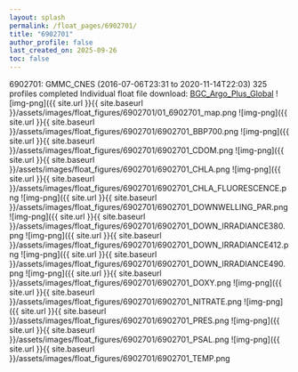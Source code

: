 ```yaml
---
layout: splash
permalink: /float_pages/6902701/
title: "6902701"
author_profile: false
last_created_on: 2025-09-26
toc: false
---
```

 
6902701: GMMC_CNES (2016-07-06T23:31 to 2020-11-14T22:03)
325 profiles completed
Individual float file download: [BGC_Argo_Plus_Global](https://ftp.soest.hawaii.edu/bgc_argo_plus/Individual_Floats/outliers_removed/6902701_Sprof_processed.nc)
![img-png]({{ site.url }}{{ site.baseurl }}/assets/images/float_figures/6902701/01_6902701_map.png
![img-png]({{ site.url }}{{ site.baseurl }}/assets/images/float_figures/6902701/6902701_BBP700.png
![img-png]({{ site.url }}{{ site.baseurl }}/assets/images/float_figures/6902701/6902701_CDOM.png
![img-png]({{ site.url }}{{ site.baseurl }}/assets/images/float_figures/6902701/6902701_CHLA.png
![img-png]({{ site.url }}{{ site.baseurl }}/assets/images/float_figures/6902701/6902701_CHLA_FLUORESCENCE.png
![img-png]({{ site.url }}{{ site.baseurl }}/assets/images/float_figures/6902701/6902701_DOWNWELLING_PAR.png
![img-png]({{ site.url }}{{ site.baseurl }}/assets/images/float_figures/6902701/6902701_DOWN_IRRADIANCE380.png
![img-png]({{ site.url }}{{ site.baseurl }}/assets/images/float_figures/6902701/6902701_DOWN_IRRADIANCE412.png
![img-png]({{ site.url }}{{ site.baseurl }}/assets/images/float_figures/6902701/6902701_DOWN_IRRADIANCE490.png
![img-png]({{ site.url }}{{ site.baseurl }}/assets/images/float_figures/6902701/6902701_DOXY.png
![img-png]({{ site.url }}{{ site.baseurl }}/assets/images/float_figures/6902701/6902701_NITRATE.png
![img-png]({{ site.url }}{{ site.baseurl }}/assets/images/float_figures/6902701/6902701_PRES.png
![img-png]({{ site.url }}{{ site.baseurl }}/assets/images/float_figures/6902701/6902701_PSAL.png
![img-png]({{ site.url }}{{ site.baseurl }}/assets/images/float_figures/6902701/6902701_TEMP.png
